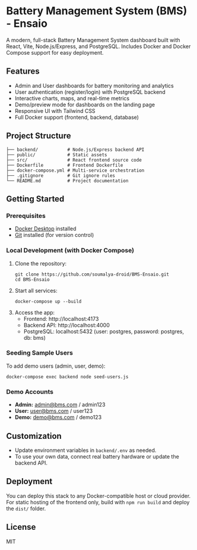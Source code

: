 # Battery Management System (BMS) - Ensaio

A modern, full-stack Battery Management System dashboard built with React, Vite, Node.js/Express, and PostgreSQL. Includes Docker and Docker Compose support for easy deployment.

## Features
- Admin and User dashboards for battery monitoring and analytics
- User authentication (register/login) with PostgreSQL backend
- Interactive charts, maps, and real-time metrics
- Demo/preview mode for dashboards on the landing page
- Responsive UI with Tailwind CSS
- Full Docker support (frontend, backend, database)

## Project Structure
```
├── backend/           # Node.js/Express backend API
├── public/            # Static assets
├── src/               # React frontend source code
├── Dockerfile         # Frontend Dockerfile
├── docker-compose.yml # Multi-service orchestration
├── .gitignore         # Git ignore rules
└── README.md          # Project documentation
```

## Getting Started

### Prerequisites
- [Docker Desktop](https://www.docker.com/products/docker-desktop) installed
- [Git](https://git-scm.com/) installed (for version control)

### Local Development (with Docker Compose)
1. Clone the repository:
   ```
   git clone https://github.com/soumalya-droid/BMS-Ensaio.git
   cd BMS-Ensaio
   ```
2. Start all services:
   ```
   docker-compose up --build
   ```
3. Access the app:
   - Frontend: http://localhost:4173
   - Backend API: http://localhost:4000
   - PostgreSQL: localhost:5432 (user: postgres, password: postgres, db: bms)

### Seeding Sample Users
To add demo users (admin, user, demo):
```
docker-compose exec backend node seed-users.js
```

### Demo Accounts
- **Admin:** admin@bms.com / admin123
- **User:** user@bms.com / user123
- **Demo:** demo@bms.com / demo123

## Customization
- Update environment variables in `backend/.env` as needed.
- To use your own data, connect real battery hardware or update the backend API.

## Deployment
You can deploy this stack to any Docker-compatible host or cloud provider. For static hosting of the frontend only, build with `npm run build` and deploy the `dist/` folder.

## License
MIT

